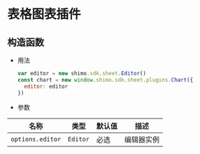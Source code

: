 # 表格图表插件

## 构造函数

* 用法

  ```js
  var editor = new shimo.sdk.sheet.Editor()
  const chart = new window.shimo.sdk.sheet.plugins.Chart({
    editor: editor
  })
  ```

* 参数

|名称|类型|默认值|描述|
| -- | -- | -- | -- |
| `options.editor` | `Editor` | 必选 | 编辑器实例 |